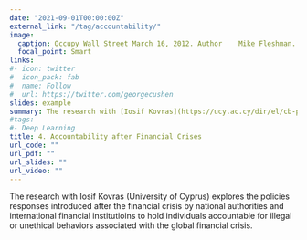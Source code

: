 ```yaml
---
date: "2021-09-01T00:00:00Z"
external_link: "/tag/accountability/"
image:
  caption: Occupy Wall Street March 16, 2012. Author	Mike Fleshman. From Wikimedia Commons.
  focal_point: Smart
links:
#- icon: twitter
#  icon_pack: fab
#  name: Follow
#  url: https://twitter.com/georgecushen
slides: example
summary: The research with [Iosif Kovras](https://ucy.ac.cy/dir/el/cb-profile/ikovra01) (University of Cyprus) explores the policies responses introduced after the financial crisis by national authorities and international financial institutioins to hold individuals accountable for illegal or unethical behaviors associated with the global financial crisis.
#tags:
#- Deep Learning
title: 4. Accountability after Financial Crises
url_code: ""
url_pdf: ""
url_slides: ""
url_video: ""
---
```


  
The research with Iosif Kovras (University of Cyprus) explores the policies responses introduced after the financial crisis by national authorities and international financial institutioins to hold individuals accountable for illegal or unethical behaviors associated with the global financial crisis.